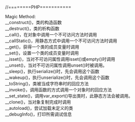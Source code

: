 //========PHP===========

Magic Method:<br>
__construct()，类的构造函数<br>
__destruct()，类的析构函数<br>
__call()，在对象中调用一个不可访问方法时调用<br>
__callStatic()，用静态方式中调用一个不可访问方法时调用<br>
__get()，获得一个类的成员变量时调用<br>
__set()，设置一个类的成员变量时调用<br>
__isset()，当对不可访问属性调用isset()或empty()时调用<br>
__unset()，当对不可访问属性调用unset()时被调用。<br>
__sleep()，执行serialize()时，先会调用这个函数<br>
__wakeup()，执行unserialize()时，先会调用这个函数<br>
__toString()，类被当成字符串时的回应方法<br>
__invoke()，调用函数的方式调用一个对象时的回应方法<br>
__set_state()，调用var_export()导出类时，此静态方法会被调用。<br>
__clone()，当对象复制完成时调用<br>
__autoload()，尝试加载未定义的类<br>
__debugInfo()，打印所需调试信息<br>
